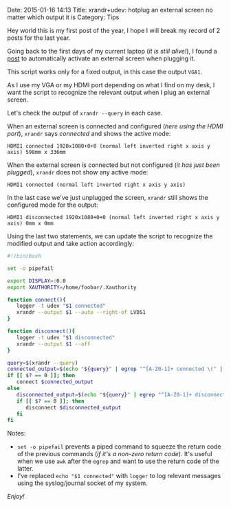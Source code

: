 Date: 2015-01-16 14:13
Title: xrandr+udev: hotplug an external screen no matter which output it is
Category: Tips

Hey world this is my first post of the year, I hope I will break my record of 2 posts for the last year.

Going back to the first days of my current laptop (_it is still alive!_), I found a [post](http://ruedigergad.com/2012/01/28/hotplug-an-external-screen-to-your-laptop-on-linux/) to automatically activate an external screen when plugging it.

This script works only for a fixed output, in this case the output `VGA1`.

As I use my VGA or my HDMI port depending on what I find on my desk, I want the script to recognize the relevant output when I plug an external screen.

Let's check the output of `xrandr --query` in each case.

When an external screen is connected and configured (_here using the HDMI port_), `xrandr` says _connected_ and shows the active mode:
``` plain
HDMI1 connected 1920x1080+0+0 (normal left inverted right x axis y axis) 598mm x 336mm
```

When the external screen is connected but not configured (_it has just been plugged_), `xrandr` does not show any active mode:
``` plain
HDMI1 connected (normal left inverted right x axis y axis)
```

In the last case we've just unplugged the screen, `xrandr` still shows the configured mode for the output:
``` plain
HDMI1 disconnected 1920x1080+0+0 (normal left inverted right x axis y axis) 0mm x 0mm
```

Using the last two statements, we can update the script to recognize the modified output and take action accordingly:

``` bash
#!/bin/bash

set -o pipefail

export DISPLAY=:0.0
export XAUTHORITY=/home/foobar/.Xauthority

function connect(){
   logger -t udev "$1 connected"
   xrandr --output $1 --auto --right-of LVDS1
}

function disconnect(){
   logger -t udev "$1 disconnected"
   xrandr --output $1 --off
}

query=$(xrandr --query)
connected_output=$(echo "${query}" | egrep "^[A-Z0-1]+ connected \(" | awk -F' ' '{print $1}')
if [[ $? == 0 ]]; then
   connect $connected_output
else
   disconnected_output=$(echo "${query}" | egrep "^[A-Z0-1]+ disconnected [0-9]+x[0-9]+\+[0-9]+\+[0-9]+" | awk -F' ' '{print $1}')
   if [[ $? == 0 ]]; then
      disconnect $disconnected_output
   fi
fi
```

Notes:

* `set -o pipefail` prevents a piped command to squeeze the return code of the previous commands (_if it's a non-zero return code_). It's useful when we use `awk` after the `egrep` and want to use the return code of the latter.
* I've replaced `echo "$1 connected"` with `logger` to log relevant messages using the syslog/journal socket of my system.

_Enjoy!_
